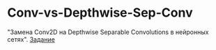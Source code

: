 # Conv-vs-Depthwise-Sep-Conv

"Замена Conv2D на Depthwise Separable Convolutions в нейронных сетях". [Задание](https://docs.google.com/document/d/1P4Xrx5ahOvBsV9Zb5GPRwxP4PXPhDciQD5qAv7NZ1_k/edit#heading=h.v6cyu1yp6m06)
